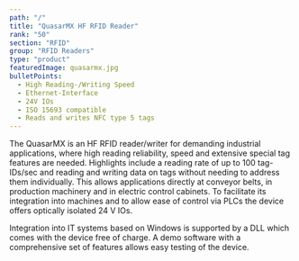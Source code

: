 ```yaml
---
path: "/"
title: "QuasarMX HF RFID Reader"
rank: "50"
section: "RFID"
group: "RFID Readers"
type: "product"
featuredImage: quasarmx.jpg
bulletPoints:
  - High Reading-/Writing Speed
  - Ethernet-Interface
  - 24V IOs
  - ISO 15693 compatible
  - Reads and writes NFC type 5 tags
---
```


The QuasarMX is an HF RFID reader/writer for demanding industrial applications, where high reading reliability, speed and extensive special tag features are needed. Highlights include a reading rate of up to 100 tag-IDs/sec and reading and writing data on tags without needing to address them individually. This allows applications directly at conveyor belts, in production machinery and in electric control cabinets. To facilitate its integration into machines and to allow ease of control via PLCs the device offers optically isolated 24 V IOs.

Integration into IT systems based on Windows is supported by a DLL which comes with the device free of charge. A demo software with a comprehensive set of features allows easy testing of the device.
